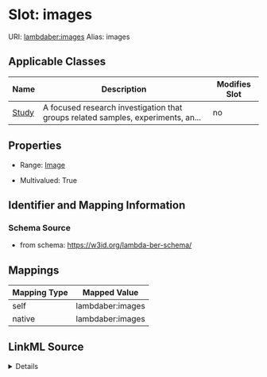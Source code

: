 

# Slot: images 



URI: [lambdaber:images](https://w3id.org/lambda-ber-schema/images)
Alias: images

<!-- no inheritance hierarchy -->





## Applicable Classes

| Name | Description | Modifies Slot |
| --- | --- | --- |
| [Study](Study.md) | A focused research investigation that groups related samples, experiments, an... |  no  |






## Properties

* Range: [Image](Image.md)

* Multivalued: True




## Identifier and Mapping Information






### Schema Source


* from schema: https://w3id.org/lambda-ber-schema/




## Mappings

| Mapping Type | Mapped Value |
| ---  | ---  |
| self | lambdaber:images |
| native | lambdaber:images |




## LinkML Source

<details>
```yaml
name: images
from_schema: https://w3id.org/lambda-ber-schema/
rank: 1000
alias: images
owner: Study
domain_of:
- Study
range: Image
multivalued: true
inlined: true
inlined_as_list: true

```
</details>